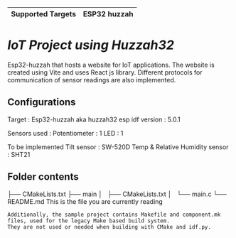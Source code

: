| Supported Targets | ESP32 huzzah |
| ----------------- | ----- | 

# _IoT Project using Huzzah32_
Esp32-huzzah that hosts a website for IoT applications. The website is created using Vite and uses React js library. Different protocols for communication of sensor readings are also implemented.


## Configurations 

Target :  Esp32-huzzah aka huzzah32
esp idf version : 5.0.1

Sensors used : 
Potentiometer : 1
LED : 1

To be implemented
Tilt sensor : SW-520D 
Temp & Relative Humidity sensor : SHT21


## Folder contents

├── CMakeLists.txt
├── main
│   ├── CMakeLists.txt
│   └── main.c
└── README.md                  This is the file you are currently reading
```
Additionally, the sample project contains Makefile and component.mk files, used for the legacy Make based build system. 
They are not used or needed when building with CMake and idf.py.

